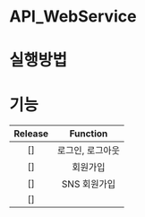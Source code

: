 # API_WebService

# 실행방법

# 기능
|Release|Function|
|:--:|:--:|
|[]|로그인, 로그아웃|
|[]|회원가입|
|[]|SNS 회원가입|
|[]||
